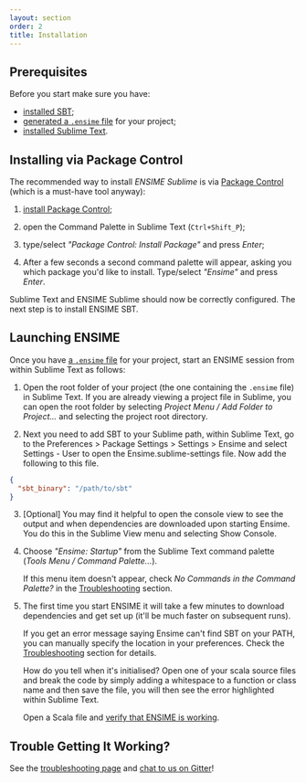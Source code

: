 ```yaml
---
layout: section
order: 2
title: Installation
---
```


## Prerequisites

Before you start make sure you have:

- [installed SBT][sbt];
- [generated a `.ensime` file][ensimeConfig] for your project;
- [installed Sublime Text][sublime].

## Installing via Package Control

The recommended way to install *ENSIME Sublime* is via [Package Control][package-control] (which is a must-have tool anyway):

1. [install Package Control][package-control-install];

2. open the Command Palette in Sublime Text (`Ctrl+Shift_P`);

3. type/select *"Package Control: Install Package"* and press *Enter*;

4. After a few seconds a second command palette will appear, asking you which package you'd like to install. Type/select *"Ensime"* and press *Enter*.

Sublime Text and ENSIME Sublime should now be correctly configured. The next step is to install ENSIME SBT.

## Launching ENSIME

Once you have [a `.ensime` file][ensimeConfig] for your project, start an ENSIME session from within Sublime Text as follows:

1. Open the root folder of your project (the one containing the `.ensime` file) in Sublime Text. If you are already viewing a project file in Sublime, you can open the root folder by selecting *Project Menu / Add Folder to Project...* and selecting the project root directory.

2. Next you need to add SBT to your Sublime path, within Sublime Text, go to the Preferences > Package Settings > Settings > Ensime and select Settings - User to open the Ensime.sublime-settings file. Now add the following to this file.

~~~json
{
  "sbt_binary": "/path/to/sbt"
}
~~~

3. [Optional] You may find it helpful to open the console view to see the output and when dependencies are downloaded upon starting Ensime. You do this in the Sublime View menu and selecting Show Console.

4. Choose *"Ensime: Startup"* from the Sublime Text command palette (*Tools Menu / Command Palette...*).

   If this menu item doesn't appear, check *No Commands in the Command Palette?* in the [Troubleshooting][troubleshooting] section.

5. The first time you start ENSIME it will take a few minutes to download dependencies and get set up (it'll be much faster on subsequent runs).

   If you get an error message saying Ensime can't find SBT on your PATH, you can manually specify the location in your preferences. Check the [Troubleshooting][troubleshooting] section for details.

   How do you tell when it's initialised?
   Open one of your scala source files and break the code by simply adding a whitespace to a function or class name and then save the file, you will then see the error highlighted within Sublime Text.

   Open a Scala file and [verify that ENSIME is working][features].

## Trouble Getting It Working?

See the [troubleshooting page][troubleshooting] and [chat to us on Gitter][gitter]!



[features]: ../features
[ensimeConfig]: /build_tools/sbt/
[gitter]: https://gitter.im/ensime/ensime-sublime
[sbt]: http://www.scala-sbt.org/download.html
[sublime]: http://sublimetext.com
[troubleshooting]: ../troubleshooting
[package-control]: https://packagecontrol.io/packages/Ensime
[package-control-install]: https://packagecontrol.io/installation

